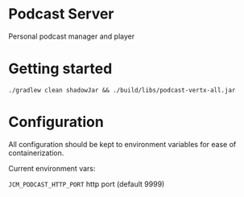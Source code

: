# Podcast Server

Personal podcast manager and player

# Getting started

    ./gradlew clean shadowJar && ./build/libs/podcast-vertx-all.jar

# Configuration

All configuration should be kept to environment variables for ease of containerization.

Current environment vars:

`JCM_PODCAST_HTTP_PORT` http port (default 9999)

